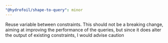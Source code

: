 ```yaml
---
"@hydrofoil/shape-to-query": minor
---
```


Reuse variable between constraints. This should not be a breaking change, aiming at improving the performance of the queries, but since it does alter the output of existing constraints, I would advise caution
